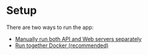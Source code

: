 # Setup

There are two ways to run the app:
 - [Manually run both API and Web servers separately](WithoutDocker.md)
 - [Run together Docker (recommended)](WithDocker.md)
